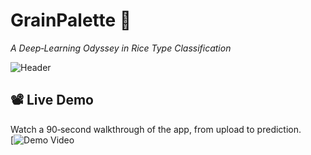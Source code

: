 # GrainPalette 🌾  
*A Deep‑Learning Odyssey in Rice Type Classification*

![Header](<img width="1687" alt="Screenshot 2025-06-28 at 12 48 55 AM" src="https://github.com/user-attachments/assets/40d2c99a-173f-4698-a6fd-324bfd9d084b" />)

## 📽️ Live Demo
Watch a 90‑second walkthrough of the app, from upload to prediction.  
[![Demo Video](https://drive.google.com/file/d/1VML8l14Xu-J0RRLRPRxJ8EESaH7wMw9S/view?usp=sharing![image](https://github.com/user-attachments/assets/1fcf7c93-79cb-4260-acef-0783965a512d))


